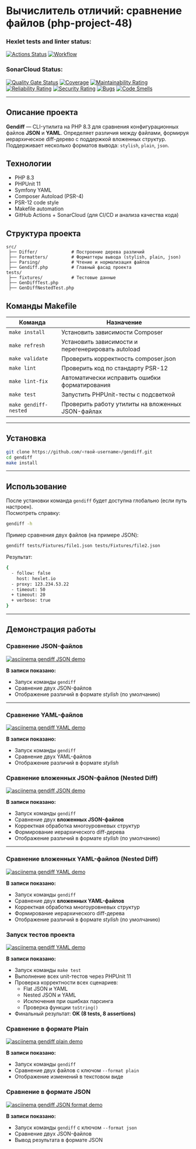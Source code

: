 # Вычислитель отличий: сравнение файлов (php-project-48)

### Hexlet tests and linter status:

[![Actions Status](https://github.com/yaleksandr89/php-project-48/actions/workflows/hexlet-check.yml/badge.svg)](https://github.com/yaleksandr89/php-project-48/actions)
[![Workflow](https://github.com/yaleksandr89/php-project-48/actions/workflows/workflow.yml/badge.svg)](https://github.com/yaleksandr89/php-project-48/actions)

### SonarCloud Status:

[![Quality Gate Status](https://sonarcloud.io/api/project_badges/measure?project=yaleksandr89_php-project-48&metric=alert_status)](https://sonarcloud.io/summary/new_code?id=yaleksandr89_php-project-48)
[![Coverage](https://sonarcloud.io/api/project_badges/measure?project=yaleksandr89_php-project-48&metric=coverage)](https://sonarcloud.io/summary/new_code?id=yaleksandr89_php-project-48)
[![Maintainability Rating](https://sonarcloud.io/api/project_badges/measure?project=yaleksandr89_php-project-48&metric=sqale_rating)](https://sonarcloud.io/summary/new_code?id=yaleksandr89_php-project-48)
[![Reliability Rating](https://sonarcloud.io/api/project_badges/measure?project=yaleksandr89_php-project-48&metric=reliability_rating)](https://sonarcloud.io/summary/new_code?id=yaleksandr89_php-project-48)
[![Security Rating](https://sonarcloud.io/api/project_badges/measure?project=yaleksandr89_php-project-48&metric=security_rating)](https://sonarcloud.io/summary/new_code?id=yaleksandr89_php-project-48)
[![Bugs](https://sonarcloud.io/api/project_badges/measure?project=yaleksandr89_php-project-48&metric=bugs)](https://sonarcloud.io/summary/new_code?id=yaleksandr89_php-project-48)
[![Code Smells](https://sonarcloud.io/api/project_badges/measure?project=yaleksandr89_php-project-48&metric=code_smells)](https://sonarcloud.io/summary/new_code?id=yaleksandr89_php-project-48)

---

## Описание проекта

**Gendiff** — CLI-утилита на PHP 8.3 для сравнения конфигурационных файлов **JSON** и **YAML**. Определяет различия между файлами, формируя иерархическое diff-дерево с поддержкой
вложенных структур. Поддерживает несколько форматов вывода: `stylish`, `plain`, `json`.

## Технологии

- PHP 8.3
- PHPUnit 11
- Symfony YAML
- Composer Autoload (PSR-4)
- PSR-12 code style
- Makefile automation
- GitHub Actions + SonarCloud (для CI/CD и анализа качества кода)

## Структура проекта

```
src/
 ├── Differ/             # Построение дерева различий
 ├── Formatters/         # Форматтеры вывода (stylish, plain, json)
 ├── Parsing/            # Чтение и нормализация файлов
 ├── Gendiff.php         # Главный фасад проекта
tests/
 ├── fixtures/           # Тестовые данные
 ├── GenDiffTest.php
 ├── GenDiffNestedTest.php
```

## Команды Makefile

| Команда               | Назначение                                         |
|-----------------------|----------------------------------------------------|
| `make install`        | Установить зависимости Composer                    |
| `make refresh`        | Установить зависимости и перегенерировать autoload |
| `make validate`       | Проверить корректность composer.json               |
| `make lint`           | Проверить код по стандарту PSR-12                  |
| `make lint-fix`       | Автоматически исправить ошибки форматирования      |
| `make test`           | Запустить PHPUnit-тесты с подсветкой               |
| `make gendiff-nested` | Проверить работу утилиты на вложенных JSON-файлах  |

---

## Установка

```bash
git clone https://github.com/<твой-username>/gendiff.git
cd gendiff
make install
```

---

## Использование

После установки команда `gendiff` будет доступна глобально (если путь настроен).  
Посмотреть справку:

```bash
gendiff -h
```

Пример сравнения двух файлов (на примере JSON):

```bash
gendiff tests/Fixtures/file1.json tests/Fixtures/file2.json
```

Результат:

```bash
{
  - follow: false
    host: hexlet.io
  - proxy: 123.234.53.22
  - timeout: 50
  + timeout: 20
  + verbose: true
}
```

---

## Демонстрация работы

### Сравнение JSON-файлов

[![asciinema gendiff JSON demo](https://asciinema.org/a/loUSAgY5zyindr10qJsLl0Wvr.svg)](https://asciinema.org/a/loUSAgY5zyindr10qJsLl0Wvr)

**В записи показано:**

- Запуск команды `gendiff`
- Сравнение двух JSON-файлов
- Отображение различий в формате *stylish* (по умолчанию)

---

### Сравнение YAML-файлов

[![asciinema gendiff YAML demo](https://asciinema.org/a/8vvsWhdtuDi9X5W0IQmD8Anpt.svg)](https://asciinema.org/a/8vvsWhdtuDi9X5W0IQmD8Anpt)

**В записи показано:**

- Запуск команды `gendiff`
- Сравнение двух YAML-файлов
- Отображение различий в формате *stylish*

### Сравнение вложенных JSON-файлов (Nested Diff)

[![asciinema gendiff JSON demo](https://asciinema.org/a/Kiw724OEGT3Tg4UYCtuXALXr6.svg)](https://asciinema.org/a/Kiw724OEGT3Tg4UYCtuXALXr6)

**В записи показано:**

- Запуск команды `gendiff`
- Сравнение двух **вложенных JSON-файлов**
- Корректная обработка многоуровневых структур
- Формирование иерархического diff-дерева
- Отображение различий в формате *stylish* (по умолчанию)

---

### Сравнение вложенных YAML-файлов (Nested Diff)

[![asciinema gendiff YAML demo](https://asciinema.org/a/IjDFr7dv9Fl98jMA7emj79AYt.svg)](https://asciinema.org/a/IjDFr7dv9Fl98jMA7emj79AYt)

**В записи показано:**

- Запуск команды `gendiff`
- Сравнение двух **вложенных YAML-файлов**
- Корректная обработка многоуровневых структур
- Формирование иерархического diff-дерева
- Отображение различий в формате *stylish* (по умолчанию)

### Запуск тестов проекта

[![asciinema gendiff YAML demo](https://asciinema.org/a/j49B9HGAK3mlPWsfdFEU0VDQQ.svg)](https://asciinema.org/a/j49B9HGAK3mlPWsfdFEU0VDQQ)

**В записи показано:**

- Запуск команды `make test`
- Выполнение всех unit-тестов через PHPUnit 11
- Проверка корректности всех сценариев:
  - Flat JSON и YAML
  - Nested JSON и YAML
  - Исключения при ошибках парсинга
  - Проверка функции `toString()`
- Финальный результат: **OK (8 tests, 8 assertions)**

### Сравнение в формате Plain

[![asciinema gendiff plain demo](https://asciinema.org/a/mkUlgLCDfti2jffl14RdvU5UK.svg)](https://asciinema.org/a/mkUlgLCDfti2jffl14RdvU5UK)

**В записи показано:**

- Запуск команды `gendiff`
- Сравнение двух файлов с ключом `--format plain`
- Отображение изменений в текстовом виде

### Сравнение в формате JSON

[![asciinema gendiff JSON format demo](https://asciinema.org/a/1skNeceSbU01xcCKQ8WYBxWP6.svg)](https://asciinema.org/a/1skNeceSbU01xcCKQ8WYBxWP6)

**В записи показано:**

- Запуск команды `gendiff` с ключом `--format json`
- Сравнение двух JSON-файлов
- Вывод результата в формате JSON